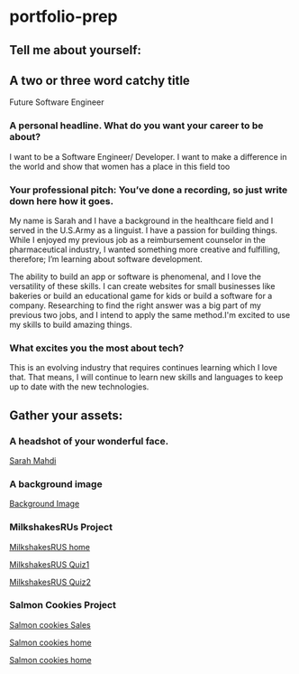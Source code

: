 # portfolio-prep

## Tell me about yourself:

## A two or three word catchy title

Future Software Engineer 

### A personal headline. What do you want your career to be about?

I want to be a Software Engineer/ Developer. I want to make a difference in the world and show that women has a place in this field too 

### Your professional pitch: You’ve done a recording, so just write down here how it goes.

My name is Sarah and I have a background in the healthcare field and I served in the U.S.Army as a linguist. I have a passion for building things. While I enjoyed my previous job as a reimbursement counselor in the pharmaceutical industry, I wanted something more creative and fulfilling, therefore; I’m learning about software development.

The ability to build an app or software is phenomenal, and I love the versatility of these skills. I can create websites for small businesses like bakeries or build an educational game for kids or build a software for a company.
Researching to find the right answer was a big part of my previous two jobs, and I intend to apply the same method.I'm excited to use my skills to build amazing things.


### What excites you the most about tech? 

This is an evolving industry that requires continues learning which I love that. That means, I will continue to learn new skills and languages to keep up to date with the new technologies. 


## Gather your assets:

### A headshot of your wonderful face.

[Sarah Mahdi](images/headshot.jpg)

### A background image

[Background Image](images/background.jpg)


### MilkshakesRUs Project

[MilkshakesRUS home](images/Milkshakesrus1.png)

[MilkshakesRUS Quiz1](images/Milkshakesrus2.png)

[MilkshakesRUS Quiz2](images/Milkshakesrus3.png)

### Salmon Cookies Project 

[Salmon cookies Sales](images/salmon%20cookies%20sales.png)

[Salmon cookies home](images/salmon%20cookies%20home.png)

[Salmon cookies home](images/salmon%20cookies%202.png)

